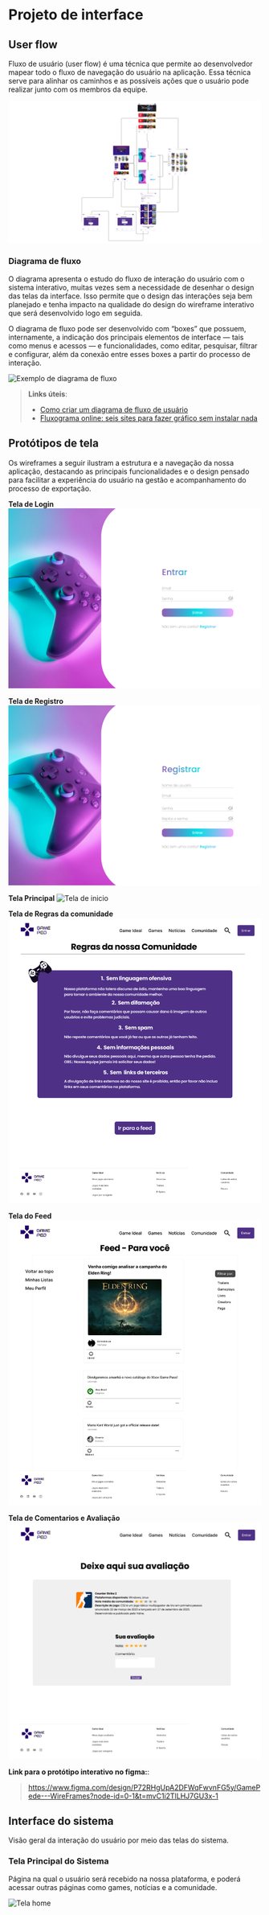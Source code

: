 
# Projeto de interface


 ## User flow

Fluxo de usuário (user flow) é uma técnica que permite ao desenvolvedor mapear todo o fluxo de navegação do usuário na aplicação. Essa técnica serve para alinhar os caminhos e as possíveis ações que o usuário pode realizar junto com os membros da equipe.

<img src="images/User Flow.png" alt="User flow da aplicação">

### Diagrama de fluxo

O diagrama apresenta o estudo do fluxo de interação do usuário com o sistema interativo, muitas vezes sem a necessidade de desenhar o design das telas da interface. Isso permite que o design das interações seja bem planejado e tenha impacto na qualidade do design do wireframe interativo que será desenvolvido logo em seguida.

O diagrama de fluxo pode ser desenvolvido com “boxes” que possuem, internamente, a indicação dos principais elementos de interface — tais como menus e acessos — e funcionalidades, como editar, pesquisar, filtrar e configurar, além da conexão entre esses boxes a partir do processo de interação.

![Exemplo de diagrama de fluxo](images/diagrama_fluxo.jpg)

> **Links úteis**:
> - [Como criar um diagrama de fluxo de usuário](https://www.lucidchart.com/blog/how-to-make-a-user-flow-diagram)
> - [Fluxograma online: seis sites para fazer gráfico sem instalar nada](https://www.techtudo.com.br/listas/2019/03/fluxograma-online-seis-sites-para-fazer-grafico-sem-instalar-nada.ghtml)

## Protótipos de tela

Os wireframes a seguir ilustram a estrutura e a navegação da nossa aplicação, destacando as principais funcionalidades e o design pensado para facilitar a experiência do usuário na gestão e acompanhamento do processo de exportação.

**Tela de Login**
<img src="images/Login.png" alt="Tela de login">

**Tela de Registro**
<img src="images/Registro.png" alt="Tela de registro">

**Tela Principal**
<img src="images/Home.png" alt="Tela de inicio">

**Tela de Regras da comunidade**
<img src="images/Regras.png" alt="Tela de regras">

**Tela do Feed**
<img src="images/Feed.png" alt="Tela de feed">

**Tela de Comentarios e Avaliação**
<img src="images/Avaliacao.png" alt="Tela de avaliacao">


**Link para o protótipo interativo no figma:**:
> https://www.figma.com/design/P72RHgUpA2DFWqFwvnFG5y/GamePede---WireFrames?node-id=0-1&t=mvC1i2TlLHJ7GU3x-1

## Interface do sistema

Visão geral da interação do usuário por meio das telas do sistema. 

### Tela Principal do Sistema

Página na qual o usuário será recebido na nossa plataforma, e poderá acessar outras páginas como games, notícias e a comunidade.

<img src="images/Home.png" alt="Tela home">
